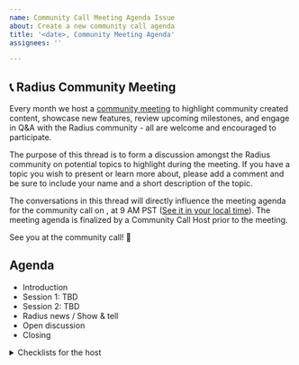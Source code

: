 ```yaml
---
name: Community Call Meeting Agenda Issue
about: Create a new community call agenda
title: '<date>, Community Meeting Agenda'
assignees: ''

---
```


## 📞 Radius Community Meeting

Every month we host a [community meeting](../../README.MD#community-meetings) to highlight community created content, showcase new features, review upcoming milestones, and engage in Q&A with the Radius community - all are welcome and encouraged to participate.

The purpose of this thread is to form a discussion amongst the Radius community on potential topics to highlight during the meeting. If you have a topic you wish to present or learn more about, please add a comment and be sure to include your name and a short description of the topic.

<!--
!!!REMINDER!!!

- Update the <Date> field in the paragraph below. The time is usually at 9 AM PST.
- Make sure to update the timeanddate.com URL in the correct date/time format: `YYYYMMDDThh` (e.g. 20230531T09 is 2023 May 31st, 9 AM).
-->

The conversations in this thread will directly influence the meeting agenda for the community call on <Date>, at 9 AM PST ([See it in your local time](https://www.timeanddate.com/worldclock/fixedtime.html?iso=YYYYMMDDT09&p1=234&msg=Radius+Community+Call)). The meeting agenda is finalized by a Community Call Host prior to the meeting.

See you at the community call! 👋

## Agenda

- Introduction
- Session 1: TBD
- Session 2: TBD
- Radius news / Show & tell
- Open discussion
- Closing

 <details>
    <summary>Checklists for the host</summary>

### Before the meeting

- [ ] Find speakers
- [ ] Collect Radius news (blog posts & videos found on social media, and show-and-tell Discord channel)
- [ ] Prepare slide deck
- [ ] Send meeting invite to the speakers
<!-- - [ ] Announce the meeting on social media
  - [ ] 1 week before
  - [ ] 1 day before
  - [ ] 1 hour before -->

### During the meeting

- Welcome & announce that the meeting will be recorded
- Start the recording
- Show the agenda
- Welcome first speaker
- First session
- Q&A first session
- Welcome second speaker
- Second session
- Q&A second session
- Show Radius related news, posts, videos.
- Open discussion
- Closing & mention Radius Discord channel

### After the meeting

- [ ] Upload the meeting to <!-- YouTube --> the Teams drive and include:
<!-- - [ ] Chapters to the video -->
<!-- - [ ] Links to the video description -->
  - [ ] Read-only link to slides
  - [ ] [Radius Discord link](https://discord.gg/WnWqYa6QTH)
  - [ ] Other relevant links related to the sessions
<!-- - [ ] Announce the published video on social media -->
- [ ] Close this issue

</details>

